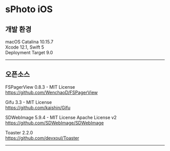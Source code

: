 # sPhoto iOS
    
    
## 개발 환경
macOS Catalina 10.15.7  
Xcode 12.1, Swift 5  
Deployment Target 9.0     
  
---
  
## 오픈소스

FSPagerView 0.8.3 - MIT License  
https://github.com/WenchaoD/FSPagerView  
  
Gifu 3.3 - MIT License  
https://github.com/kaishin/Gifu  
  
SDWebImage 5.9.4 - MIT License Apache License v2  
https://github.com/SDWebImage/SDWebImage  
  
Toaster 2.2.0  
https://github.com/devxoul/Toaster  
  
---
